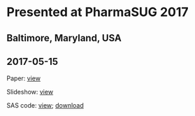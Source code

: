 # Presented at PharmaSUG 2017
## Baltimore, Maryland, USA
## 2017-05-15

Paper: [view](https://www.pharmasug.org/proceedings/2017/TT/PharmaSUG-2017-TT07.pdf)

Slideshow: [view](https://github.com/noorykim/sas-convert-partial-dates/blob/master/PharmaSUG%202017%20slides.pdf)

SAS code: [view](https://github.com/noorykim/sas-convert-partial-dates/blob/master/PharmaSUG%202017%20paper%20code.sas); [download](PharmaSUG%202017%20paper%20code.sas)
